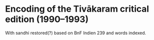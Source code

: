 # Encoding of the Tivākaram critical edition (1990–1993)

With sandhi restored(?) based on BnF Indien 239 and words indexed.

